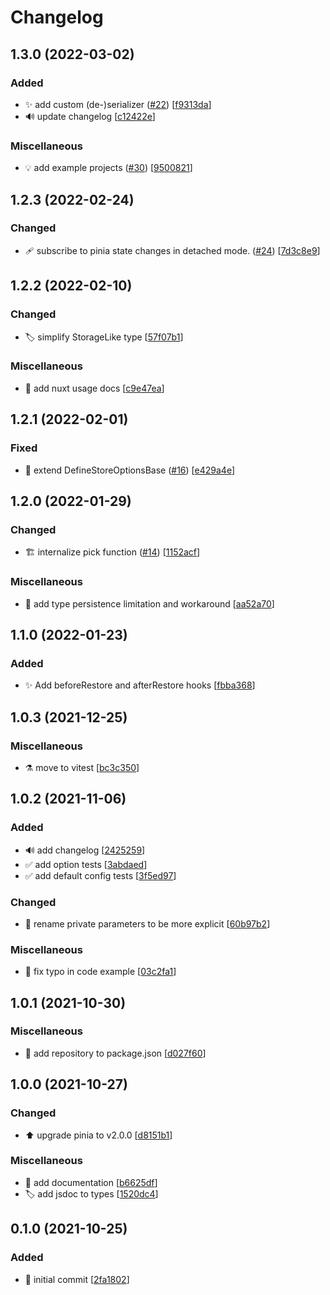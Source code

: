 # Changelog


<a name="1.3.0"></a>
## 1.3.0 (2022-03-02)

### Added

- ✨ add custom (de-)serializer ([#22](https://github.com/prazdevs/pinia-plugin-persistedstate/issues/22)) [[f9313da](https://github.com/prazdevs/pinia-plugin-persistedstate/commit/f9313da2b41a253211e5cb35d2e2c8776f357cf9)]
- 🔊 update changelog [[c12422e](https://github.com/prazdevs/pinia-plugin-persistedstate/commit/c12422edb313658f13a2e2bbd8cedc4f929ee1a3)]

### Miscellaneous

- 💡 add example projects ([#30](https://github.com/prazdevs/pinia-plugin-persistedstate/issues/30)) [[9500821](https://github.com/prazdevs/pinia-plugin-persistedstate/commit/95008217c7450cf46929ca3803c750294eb79199)]

<a name="1.2.3"></a>
## 1.2.3 (2022-02-24)

### Changed

- 🩹 subscribe to pinia state changes in detached mode. ([#24](https://github.com/prazdevs/pinia-plugin-persistedstate/issues/24)) [[7d3c8e9](https://github.com/prazdevs/pinia-plugin-persistedstate/commit/7d3c8e99a73c46a54825f6e532f9aedb462e04bb)]


<a name="1.2.2"></a>
## 1.2.2 (2022-02-10)

### Changed

- 🏷️ simplify StorageLike type [[57f07b1](https://github.com/prazdevs/pinia-plugin-persistedstate/commit/57f07b1d63bb40bda21db0e372bb8d5867e5a4ba)]

### Miscellaneous

- 📝 add nuxt usage docs [[c9e47ea](https://github.com/prazdevs/pinia-plugin-persistedstate/commit/c9e47ea71d2d737d2d72f27de75c53d2eec515d7)]


<a name="1.2.1"></a>
## 1.2.1 (2022-02-01)

### Fixed

- 🐛 extend DefineStoreOptionsBase ([#16](https://github.com/prazdevs/pinia-plugin-persistedstate/issues/16)) [[e429a4e](https://github.com/prazdevs/pinia-plugin-persistedstate/commit/e429a4e5e24ddf55950cb7580a7c6b0782d733c6)]


<a name="1.2.0"></a>
## 1.2.0 (2022-01-29)

### Changed

- 🏗️ internalize pick function ([#14](https://github.com/prazdevs/pinia-plugin-persistedstate/issues/14)) [[1152acf](https://github.com/prazdevs/pinia-plugin-persistedstate/commit/1152acf0a90e2c2051dae159bc59889c7e6dedbe)]

### Miscellaneous

- 📝 add type persistence limitation and workaround [[aa52a70](https://github.com/prazdevs/pinia-plugin-persistedstate/commit/aa52a7037905f1cc7121a2626cc6b5bbf751c94a)]


<a name="1.1.0"></a>
## 1.1.0 (2022-01-23)

### Added

- ✨ Add beforeRestore and afterRestore hooks [[fbba368](https://github.com/prazdevs/pinia-plugin-persistedstate/commit/fbba368c1ca13e06bfa024fd47781ff692406b7c)]


<a name="1.0.3"></a>
## 1.0.3 (2021-12-25)

### Miscellaneous

- ⚗️ move to vitest [[bc3c350](https://github.com/prazdevs/pinia-plugin-persistedstate/commit/bc3c3508fc02610e6e11c58aa5adc1754edf2b95)]


<a name="1.0.2"></a>
## 1.0.2 (2021-11-06)

### Added

- 🔊 add changelog [[2425259](https://github.com/prazdevs/pinia-plugin-persistedstate/commit/242525956b3cd4aac115a8901da432b17df35b8b)]
- ✅ add option tests [[3abdaed](https://github.com/prazdevs/pinia-plugin-persistedstate/commit/3abdaed2b2d409a961d04e422408800e47715e6f)]
- ✅ add default config tests [[3f5ed97](https://github.com/prazdevs/pinia-plugin-persistedstate/commit/3f5ed9723ceff7782ac2879f40ddcf5b7a020e41)]

### Changed

- 🚚 rename private parameters to be more explicit [[60b97b2](https://github.com/prazdevs/pinia-plugin-persistedstate/commit/60b97b2cba22e0923f36551108805ed551c96fed)]

### Miscellaneous

- 📝 fix typo in code example [[03c2fa1](https://github.com/prazdevs/pinia-plugin-persistedstate/commit/03c2fa1e6f9cc3ca1b619f9da07155863e15f1dc)]


<a name="1.0.1"></a>
## 1.0.1 (2021-10-30)

### Miscellaneous

- 📝 add repository to package.json [[d027f60](https://github.com/prazdevs/pinia-plugin-persistedstate/commit/d027f6061d98d307d8ecc845af619fdffbdad31c)]


<a name="1.0.0"></a>
## 1.0.0 (2021-10-27)

### Changed

- ⬆️ upgrade pinia to v2.0.0 [[d8151b1](https://github.com/prazdevs/pinia-plugin-persistedstate/commit/d8151b12a552cf0ee7d8ef3ed6ab5fe6f04fdf67)]

### Miscellaneous

- 📝 add documentation [[b6625df](https://github.com/prazdevs/pinia-plugin-persistedstate/commit/b6625dfb2d84f8163f48ece27d921ed3bc3ce6ae)]
- 🏷️ add jsdoc to types [[1520dc4](https://github.com/prazdevs/pinia-plugin-persistedstate/commit/1520dc497b29391b47a335a95c5ca4037c0fff5c)]


<a name="0.1.0"></a>
## 0.1.0 (2021-10-25)

### Added

- 🎉 initial commit [[2fa1802](https://github.com/prazdevs/pinia-plugin-persistedstate/commit/2fa1802c3eda8fa098697d359d752b10799a30eb)]
